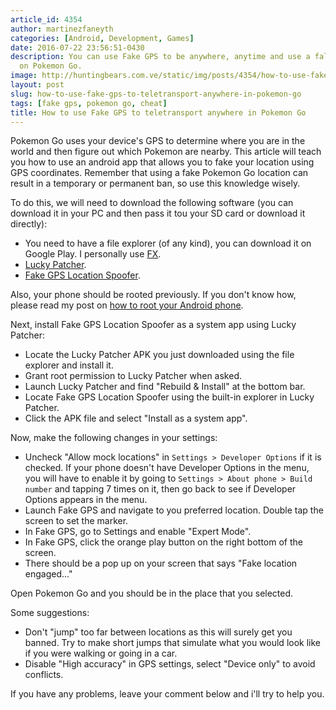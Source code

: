 ```yaml
---
article_id: 4354
author: martinezfaneyth
categories: [Android, Development, Games]
date: 2016-07-22 23:56:51-0430
description: You can use Fake GPS to be anywhere, anytime and use a false location
  on Pokemon Go.
image: http://huntingbears.com.ve/static/img/posts/4354/how-to-use-fake-gps-to-teletransport-anywhere-in-pokemon-go__1.jpg
layout: post
slug: how-to-use-fake-gps-to-teletransport-anywhere-in-pokemon-go
tags: [fake gps, pokemon go, cheat]
title: How to use Fake GPS to teletransport anywhere in Pokemon Go
---
```


Pokemon Go uses your device's GPS to determine where you are in the world and then figure out which Pokemon are nearby.
This article will teach you how to use an android app that allows you to fake your location using GPS coordinates.
Remember that using a fake Pokemon Go location can result in a temporary or permanent ban, so use this knowledge wisely.

To do this, we will need to download the following software (you can download it
in your PC and then pass it tou your SD card or download it directly):

- You need to have a file explorer (of any kind), you can download it on Google Play. I personally use [FX](https://play.google.com/store/apps/details?id=nextapp.fx).
- [Lucky Patcher](http://lucky-patcher.en.uptodown.com/android/download).
- [Fake GPS Location Spoofer](https://drive.google.com/a/kingoapp.com/file/d/0B26R0aS0PTfHS2R4ZnhUSGdxcm8/view?pref=2&pli=1).

Also, your phone should be rooted previously. If you don't know how, please read
my post on [how to root your Android phone](http://huntingbears.com.ve/how-to-root-your-android-phone-using-kingroot.html).

Next, install Fake GPS Location Spoofer as a system app using Lucky Patcher:

- Locate the Lucky Patcher APK you just downloaded using the file explorer and install it.
- Grant root permission to Lucky Patcher when asked.
- Launch Lucky Patcher and find "Rebuild & Install" at the bottom bar.
- Locate Fake GPS Location Spoofer using the built-in explorer in Lucky Patcher.
- Click the APK file and select "Install as a system app".

Now, make the following changes in your settings:

- Uncheck "Allow mock locations" in `Settings > Developer Options` if it is checked. If your phone
doesn't have Developer Options in the menu, you will have to enable it by going
to `Settings > About phone > Build number` and tapping 7 times on it, then go
back to see if Developer Options appears in the menu.
- Launch Fake GPS and navigate to you preferred location. Double tap the screen
to set the marker.
- In Fake GPS, go to Settings and enable "Expert Mode".
- In Fake GPS, click the orange play button on the right bottom of the screen.
- There should be a pop up on your screen that says "Fake location engaged..."

Open Pokemon Go and you should be in the place that you selected.

Some suggestions:

- Don't "jump" too far between locations as this will surely get you banned. Try
to make short jumps that simulate what you would look like if you were walking
or going in a car.
- Disable "High accuracy" in GPS settings, select "Device only" to avoid
conflicts.

If you have any problems, leave your comment below and i'll try to help you.

